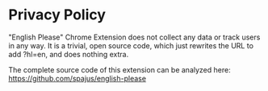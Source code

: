 # Privacy Policy

"English Please" Chrome Extension does not collect any data or track users in
any way. It is a trivial, open source code, which just rewrites the URL to add
?hl=en, and does nothing extra.

The complete source code of this extension can be analyzed here:
https://github.com/spajus/english-please
